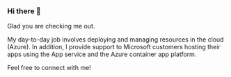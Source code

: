### Hi there 👋
Glad you are checking me out.

My day-to-day job involves deploying and managing resources in the cloud (Azure). In addition, I provide support to Microsoft customers hosting their apps using the App service and the Azure container app platform.

Feel free to connect with me!

<!--
**ilivenoble/ilivenoble** is a ✨ _special_ ✨ repository because its `README.md` (this file) appears on your GitHub profile.

Here are some ideas to get you started:

- 🔭 I’m currently working on ...
- 🌱 I’m currently learning ...
- 👯 I’m looking to collaborate on ...
- 🤔 I’m looking for help with ...
- 💬 Ask me about ...
- 📫 How to reach me: ...
- 😄 Pronouns: ...
- ⚡ Fun fact: ...
-->
